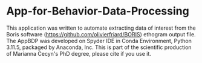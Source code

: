 # App-for-Behavior-Data-Processing
This application was written to automate extracting data of interest from the Boris software (https://github.com/olivierfriard/BORIS) ethogram output file. The AppBDP was developed on Spyder IDE in Conda Environment, Python 3.11.5, packaged by Anaconda, Inc. This is part of the scientific production of Marianna Cecyn's PhD degree, please cite if you use it.
